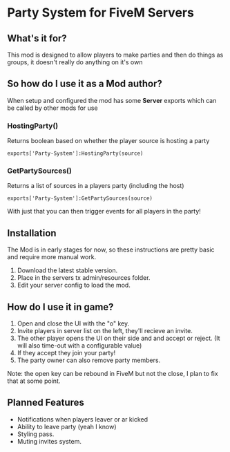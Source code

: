 <h1>Party System for FiveM Servers</h1>

<h2>What's it for?</h2>
<p>This mod is designed to allow players to make parties and then do things as groups, it doesn't really do anything on it's own</p>

<h2>So how do I use it as a Mod author?</h2>
<p>When setup and configured the mod has some <b>Server</b> exports which can be called by other mods for use</p>

<h3>HostingParty()</h3>
Returns boolean based on whether the player source is hosting a party

```
exports['Party-System']:HostingParty(source)
```

<h3>GetPartySources()</h3>
Returns a list of sources in a players party (including the host)

```
exports['Party-System']:GetPartySources(source)
```

With just that you can then trigger events for all players in the party!

<h2>Installation</h2>
The Mod is in early stages for now, so these instructions are pretty basic and require more manual work.
<ol>
  <li>Download the latest stable version.</li>
  <li>Place in the servers tx admin/resources folder.</li>
  <li>Edit your server config to load the mod.</li>
</ol>

<h2>How do I use it in game?</h2>
<ol>
  <li>Open and close the UI with the "o" key.</li>
  <li>Invite players in server list on the left, they'll recieve an invite.</li>
  <li>The other player opens the UI on their side and and accept or reject. (It will also time-out with a configurable value)</li>
  <li>If they accept they join your party!</li>
  <li>The party owner can also remove party members.</li>
</ol>

Note: the open key can be rebound in FiveM but not the close, I plan to fix that at some point.

<h2>Planned Features</h2>
<ul>
  <li>Notifications when players leaver or ar kicked</li>
  <li>Ability to leave party (yeah I know)</li>
  <li>Styling pass.</li>
  <li>Muting invites system.</li></ul>
